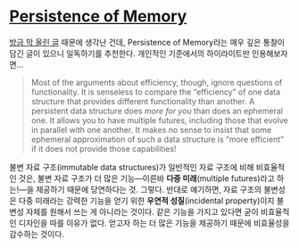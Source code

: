 [Persistence of Memory][source]
===============================

[방금 막 올린 글](http://blog.dahlia.kr/post/18548824137) 때문에 생각난 건데, Persistence of Memory라는 매우 깊은 통찰이 담긴 글이 있으니 일독하기를 추천한다. 개인적인 기준에서의 하이라이트만 인용해보자면…

> Most of the arguments about efficiency, though, ignore questions of functionality.  It is senseless to compare the “efficiency” of one data structure that provides different functionality than another.  A persistent data structure does *more for you* than does an ephemeral one.  It allows you to have multiple futures, including those that evolve in parallel with one another.  It makes no sense to insist that some ephemeral approximation of such a data structure is “more efficient” if it does not provide those capabilities!

불변 자료 구조(immutable data structures)가 일반적인 자료 구조에 비해 비효율적인 것은, 불변 자료 구조가 더 많은 기능—이른바 **다중 미래**(multiple futures)라고 하는!—을 제공하기 때문에 당연하다는 것. 그렇다. 반대로 얘기하면, 자료 구조의 불변성은 다중 미래라는 강력한 기능을 얻기 위한 **우연적 성질**(incidental property)이지 불변성 자체를 원해서 쓰는 게 아니라는 것이다. 같은 기능을 가지고 있다면 굳이 비효율적인 디자인을 따를 이유가 없다. 얻고자 하는 더 많은 기능을 제공하기 때문에 비효율성을 감수하는 것이다.

[source]: http://existentialtype.wordpress.com/2011/04/09/persistence-of-memory/
